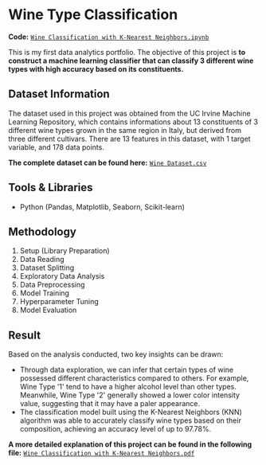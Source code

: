 # Wine Type Classification
**Code:** [`Wine Classification with K-Nearest Neighbors.ipynb`](./Wine%20Classification%20with%20K-Nearest%20Neighbors.ipynb)

This is my first data analytics portfolio. The objective of this project is **to construct a machine learning classifier that can classify 3 different wine types with high accuracy based on its constituents.**

## Dataset Information
The dataset used in this project was obtained from the UC Irvine Machine Learning Repository, which contains informations about 13 constituents of 3 different wine types grown in the same region in Italy, but derived from three different cultivars. There are 13 features in this dataset, with 1 target variable, and 178 data points. 

**The complete dataset can be found here:** [`Wine Dataset.csv`](./Wine%20Dataset.csv)

## Tools & Libraries
- Python (Pandas, Matplotlib, Seaborn, Scikit-learn)

## Methodology
1. Setup (Library Preparation)
2. Data Reading
3. Dataset Splitting
4. Exploratory Data Analysis
5. Data Preprocessing
6. Model Training
7. Hyperparameter Tuning
8. Model Evaluation

## Result
Based on the analysis conducted, two key insights can be drawn:
- Through data exploration, we can infer that certain types of wine possessed different characteristics compared to others. For example, Wine Type '1' tend to have a higher alcohol level than other types. Meanwhile, Wine Type '2' generally showed a lower color intensity value, suggesting that it may have a paler appearance.
- The classification model built using the K-Nearest Neighbors (KNN) algorithm was able to accurately classify wine types based on their composition, achieving an accuracy level of up to 97.78%.

**A more detailed explanation of this project can be found in the following file:** [`Wine Classification with K-Nearest Neighbors.pdf`](./Wine%20Classification%20with%20K-Nearest%20Neighbors.pdf)
